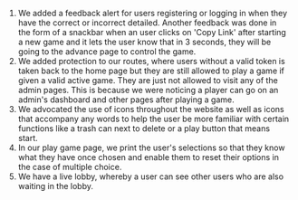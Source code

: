 1. We added a feedback alert for users registering or logging in when they have the correct or incorrect detailed. Another feedback was done in the form of a snackbar when an user clicks on 'Copy Link' after starting a new game and it lets the user know that in 3 seconds, they will be going to the advance page to control the game.
2. We added protection to our routes, where users without a valid token is taken back to the home page but they are still allowed to play a game if given a valid active game. They are just not allowed to visit any of the admin pages. This is because we were noticing a player can go on an admin's dashboard and other pages after playing a game.
3. We advocated the use of icons throughout the website as well as icons that accompany any words to help the user be more familiar with certain functions like a trash can next to delete or a play button that means start.
4. In our play game page, we print the user's selections so that they know what they have once chosen and enable them to reset their options in the case of multiple choice.
5. We have a live lobby, whereby a user can see other users who are also waiting in the lobby. 

